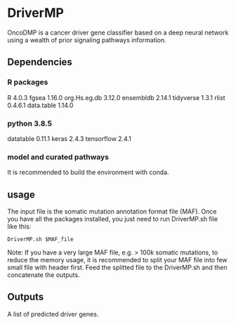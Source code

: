 # DriverMP
OncoDMP is a cancer driver gene classifier based on a deep neural network using a wealth of prior signaling pathways information.
## Dependencies
### R packages
R 4.0.3
fgsea 1.16.0
org.Hs.eg.db 3.12.0
ensembldb 2.14.1
tidyverse 1.3.1
rlist 0.4.6.1
data.table 1.14.0

### python 3.8.5
datatable 0.11.1
keras 2.4.3
tensorflow 2.4.1

### model and curated pathways

It is recommended to build the environment with conda.

## usage
The input file is the somatic mutation annotation format file (MAF). Once you have all the packages installed, you just need to run DriverMP.sh file like this:
```
DriverMP.sh $MAF_file
```
Note: If you have a very large MAF file, e.g. > 100k somatic mutations, to reduce the memory usage, it is recommended to split your MAF file into few small file with header first. Feed the splitted file to the DriverMP.sh and then concatenate the outputs.

## Outputs
A list of predicted driver genes.
